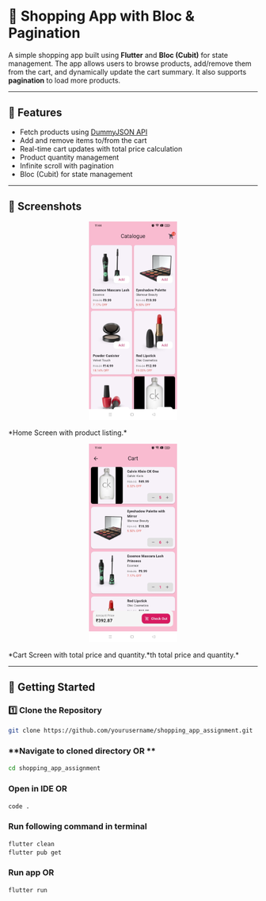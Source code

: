 # 🛒 Shopping App with Bloc & Pagination

A simple shopping app built using **Flutter** and **Bloc (Cubit)** for state management. The app allows users to browse products, add/remove them from the cart, and dynamically update the cart summary. It also supports **pagination** to load more products.

---

## 🎯 **Features**

- Fetch products using [DummyJSON API](https://dummyjson.com/products)
- Add and remove items to/from the cart
- Real-time cart updates with total price calculation
- Product quantity management
- Infinite scroll with pagination
- Bloc (Cubit) for state management

---

## 📸 **Screenshots**

<p align="center">
  <img src="screenshots/items_screen.png" alt="Home Screen" height="400"/>
</p>
*Home Screen with product listing.*

<p align="center">
  <img src="screenshots/cart_screen.png" alt="Cart Screen" height="400"/>
</p>
*Cart Screen with total price and quantity.*th total price and quantity.*

---

## 🚀 **Getting Started**

### 1️⃣ **Clone the Repository**
```bash
git clone https://github.com/yourusername/shopping_app_assignment.git
```
### **Navigate to cloned directory OR **
```bash
cd shopping_app_assignment
```
### **Open in IDE OR**
```bash
code .
```
### **Run following command in terminal**
```bash
flutter clean
flutter pub get
```

### **Run app OR**
```bash
flutter run
```

